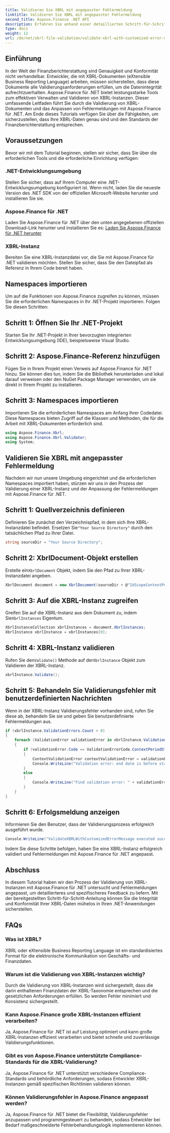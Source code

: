 ```yaml
---
title: Validieren Sie XBRL mit angepasster Fehlermeldung
linktitle: Validieren Sie XBRL mit angepasster Fehlermeldung
second_title: Aspose.Finance .NET API
description: Erfahren Sie anhand einer detaillierten Schritt-für-Schritt-Anleitung, wie Sie XBRL-Instanzen mit Aspose.Finance für .NET validieren. Stellen Sie mühelos die Genauigkeit und Konformität Ihrer Finanzdaten sicher.
type: docs
weight: 12
url: /de/net/xbrl-file-validation/validate-xbrl-with-customized-error-message/
---
```

## Einführung
In der Welt der Finanzberichterstattung sind Genauigkeit und Konformität nicht verhandelbar. Entwickler, die mit XBRL-Dokumenten (eXtensible Business Reporting Language) arbeiten, müssen sicherstellen, dass diese Dokumente alle Validierungsanforderungen erfüllen, um die Datenintegrität aufrechtzuerhalten. Aspose.Finance für .NET bietet leistungsstarke Tools zum effektiven Verwalten und Validieren von XBRL-Instanzen. Dieser umfassende Leitfaden führt Sie durch die Validierung von XBRL-Dokumenten und das Anpassen von Fehlermeldungen mit Aspose.Finance für .NET. Am Ende dieses Tutorials verfügen Sie über die Fähigkeiten, um sicherzustellen, dass Ihre XBRL-Daten genau sind und den Standards der Finanzberichterstattung entsprechen.
## Voraussetzungen
Bevor wir mit dem Tutorial beginnen, stellen wir sicher, dass Sie über die erforderlichen Tools und die erforderliche Einrichtung verfügen:
### .NET-Entwicklungsumgebung
Stellen Sie sicher, dass auf Ihrem Computer eine .NET-Entwicklungsumgebung konfiguriert ist. Wenn nicht, laden Sie die neueste Version des .NET SDK von der offiziellen Microsoft-Website herunter und installieren Sie sie.
### Aspose.Finance für .NET
Laden Sie Aspose.Finance für .NET über den unten angegebenen offiziellen Download-Link herunter und installieren Sie es:
[Laden Sie Aspose.Finance für .NET herunter](https://releases.aspose.com/finance/net/)
### XBRL-Instanz
Bereiten Sie eine XBRL-Instanzdatei vor, die Sie mit Aspose.Finance für .NET validieren möchten. Stellen Sie sicher, dass Sie den Dateipfad als Referenz in Ihrem Code bereit haben.
## Namespaces importieren
Um auf die Funktionen von Aspose.Finance zugreifen zu können, müssen Sie die erforderlichen Namespaces in Ihr .NET-Projekt importieren. Folgen Sie diesen Schritten:
## Schritt 1: Öffnen Sie Ihr .NET-Projekt
Starten Sie Ihr .NET-Projekt in Ihrer bevorzugten integrierten Entwicklungsumgebung (IDE), beispielsweise Visual Studio.
## Schritt 2: Aspose.Finance-Referenz hinzufügen
Fügen Sie in Ihrem Projekt einen Verweis auf Aspose.Finance für .NET hinzu. Sie können dies tun, indem Sie die Bibliothek herunterladen und lokal darauf verweisen oder den NuGet Package Manager verwenden, um sie direkt in Ihrem Projekt zu installieren.
## Schritt 3: Namespaces importieren
Importieren Sie die erforderlichen Namespaces am Anfang Ihrer Codedatei. Diese Namespaces bieten Zugriff auf die Klassen und Methoden, die für die Arbeit mit XBRL-Dokumenten erforderlich sind.
```csharp
using Aspose.Finance.Xbrl;
using Aspose.Finance.Xbrl.Validator;
using System;
```
## Validieren Sie XBRL mit angepasster Fehlermeldung
Nachdem wir nun unsere Umgebung eingerichtet und die erforderlichen Namespaces importiert haben, stürzen wir uns in den Prozess der Validierung einer XBRL-Instanz und der Anpassung der Fehlermeldungen mit Aspose.Finance für .NET.
## Schritt 1: Quellverzeichnis definieren
 Definieren Sie zunächst den Verzeichnispfad, in dem sich Ihre XBRL-Instanzdatei befindet. Ersetzen Sie`"Your Source Directory"` durch den tatsächlichen Pfad zu Ihrer Datei.
```csharp
string sourceDir = "Your Source Directory";
```
## Schritt 2: XbrlDocument-Objekt erstellen
 Erstelle ein`XbrlDocument` Objekt, indem Sie den Pfad zu Ihrer XBRL-Instanzdatei angeben.
```csharp
XbrlDocument document = new XbrlDocument(sourceDir + @"IdScopeContextPeriodStartAfterEnd.xml");
```
## Schritt 3: Auf die XBRL-Instanz zugreifen
 Greifen Sie auf die XBRL-Instanz aus dem Dokument zu, indem Sie`XbrlInstances` Eigentum.
```csharp
XbrlInstanceCollection xbrlInstances = document.XbrlInstances;
XbrlInstance xbrlInstance = xbrlInstances[0];
```
## Schritt 4: XBRL-Instanz validieren
 Rufen Sie den`Validate()` Methode auf der`XbrlInstance` Objekt zum Validieren der XBRL-Instanz.
```csharp
xbrlInstance.Validate();
```
## Schritt 5: Behandeln Sie Validierungsfehler mit benutzerdefinierten Nachrichten
Wenn in der XBRL-Instanz Validierungsfehler vorhanden sind, rufen Sie diese ab, behandeln Sie sie und geben Sie benutzerdefinierte Fehlermeldungen aus.
```csharp
if (xbrlInstance.ValidationErrors.Count > 0)
{
    foreach (ValidationError validationError in xbrlInstance.ValidationErrors)
    {
        if (validationError.Code == ValidationErrorCode.ContextPeriodStartAfterEnd)
        {
            ContextValidationError contextValidationError = validationError as ContextValidationError;
            Console.WriteLine("Validation error: end date is before start date in context " + contextValidationError.Object.Id);
        }
        else
        {
            Console.WriteLine("Find validation error: " + validationError.Message);
        }
    }
}
```
## Schritt 6: Erfolgsmeldung anzeigen
Informieren Sie den Benutzer, dass der Validierungsprozess erfolgreich ausgeführt wurde.
```csharp
Console.WriteLine("ValidateXBRLWithCustomizedErrorMessage executed successfully.");
```
Indem Sie diese Schritte befolgen, haben Sie eine XBRL-Instanz erfolgreich validiert und Fehlermeldungen mit Aspose.Finance für .NET angepasst.
## Abschluss
In diesem Tutorial haben wir den Prozess der Validierung von XBRL-Instanzen mit Aspose.Finance für .NET untersucht und Fehlermeldungen angepasst, um detaillierteres und spezifischeres Feedback zu liefern. Mit der bereitgestellten Schritt-für-Schritt-Anleitung können Sie die Integrität und Konformität Ihrer XBRL-Daten mühelos in Ihren .NET-Anwendungen sicherstellen.
## FAQs
### Was ist XBRL?
XBRL oder eXtensible Business Reporting Language ist ein standardisiertes Format für die elektronische Kommunikation von Geschäfts- und Finanzdaten.
### Warum ist die Validierung von XBRL-Instanzen wichtig?
Durch die Validierung von XBRL-Instanzen wird sichergestellt, dass die darin enthaltenen Finanzdaten der XBRL-Taxonomie entsprechen und die gesetzlichen Anforderungen erfüllen. So werden Fehler minimiert und Konsistenz sichergestellt.
### Kann Aspose.Finance große XBRL-Instanzen effizient verarbeiten?
Ja, Aspose.Finance für .NET ist auf Leistung optimiert und kann große XBRL-Instanzen effizient verarbeiten und bietet schnelle und zuverlässige Validierungsfunktionen.
### Gibt es von Aspose.Finance unterstützte Compliance-Standards für die XBRL-Validierung?
Ja, Aspose.Finance für .NET unterstützt verschiedene Compliance-Standards und behördliche Anforderungen, sodass Entwickler XBRL-Instanzen gemäß spezifischen Richtlinien validieren können.
### Können Validierungsfehler in Aspose.Finance angepasst werden?
Ja, Aspose.Finance für .NET bietet die Flexibilität, Validierungsfehler anzupassen und programmgesteuert zu behandeln, sodass Entwickler bei Bedarf maßgeschneiderte Fehlerbehandlungslogik implementieren können.